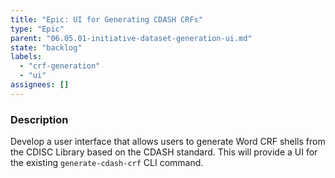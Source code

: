 ```yaml
---
title: "Epic: UI for Generating CDASH CRFs"
type: "Epic"
parent: "06.05.01-initiative-dataset-generation-ui.md"
state: "backlog"
labels:
  - "crf-generation"
  - "ui"
assignees: []
---
```


### Description

Develop a user interface that allows users to generate Word CRF shells from the CDISC Library based on the CDASH standard. This will provide a UI for the existing `generate-cdash-crf` CLI command.
